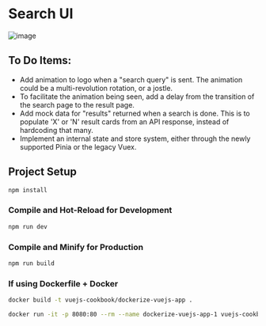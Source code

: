 # Search UI

![image](https://github.com/user-attachments/assets/f8e7b943-7462-4753-ba55-d639161a20ed)


## To Do Items:
- Add animation to logo when a "search query" is sent. The animation could be a multi-revolution rotation, or a jostle.
- To facilitate the animation being seen, add a delay from the transition of the search page to the result page.
- Add mock data for "results" returned when a search is done. This is to populate 'X' or 'N' result cards from an API response, instead of hardcoding that many.
- Implement an internal state and store system, either through the newly supported Pinia or the legacy Vuex.

## Project Setup

```sh
npm install
```

### Compile and Hot-Reload for Development

```sh
npm run dev
```

### Compile and Minify for Production

```sh
npm run build
```

### If using Dockerfile + Docker

```sh
docker build -t vuejs-cookbook/dockerize-vuejs-app .

docker run -it -p 8080:80 --rm --name dockerize-vuejs-app-1 vuejs-cookbook/dockerize-vuejs-app
```
